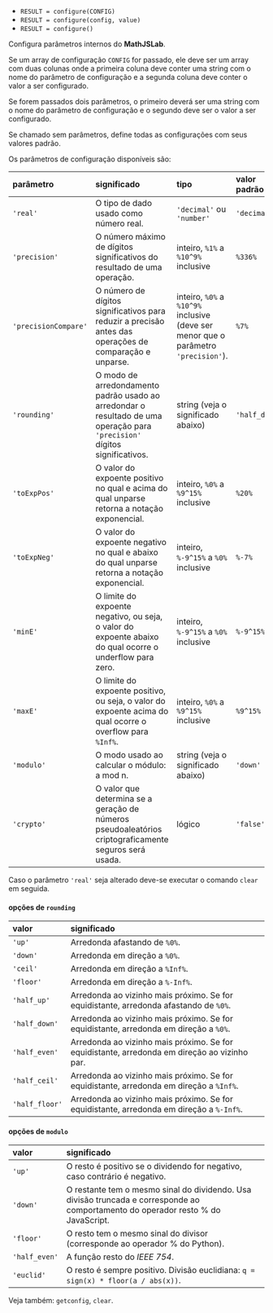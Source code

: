 - `RESULT = configure(CONFIG)`
- `RESULT = configure(config, value)`
- `RESULT = configure()`

Configura parâmetros internos do **MathJSLab**.

Se um array de configuração `CONFIG` for passado, ele deve ser um array com
duas colunas onde a primeira coluna deve conter uma string com o nome do
parâmetro de configuração e a segunda coluna deve conter o valor a ser
configurado.

Se forem passados dois parâmetros, o primeiro deverá ser uma string com o nome
do parâmetro de configuração e o segundo deve ser o valor a ser configurado.

Se chamado sem parâmetros, define todas as configurações com seus valores
padrão.

Os parâmetros de configuração disponíveis são:

| parâmetro            | significado                                                                                                                | tipo                                                                                | valor padrão  |
| :------------------- | :------------------------------------------------------------------------------------------------------------------------- | :---------------------------------------------------------------------------------- | :------------ |
| `'real'`             | O tipo de dado usado como número real.                                                                                     | `'decimal'` ou `'number'`                                                           | `'decimal'`   |
| `'precision'`        | O número máximo de dígitos significativos do resultado de uma operação.                                                    | inteiro, `%1%` a `%10^9%` inclusive                                                 | `%336%`       |
| `'precisionCompare'` | O número de dígitos significativos para reduzir a precisão antes das operações de comparação e unparse.                    | inteiro, `%0%` a `%10^9%` inclusive (deve ser menor que o parâmetro `'precision'`). | `%7%`         |
| `'rounding'`         | O modo de arredondamento padrão usado ao arredondar o resultado de uma operação para `'precision'` dígitos significativos. | string (veja o significado abaixo)                                                  | `'half_down'` |
| `'toExpPos'`         | O valor do expoente positivo no qual e acima do qual unparse retorna a notação exponencial.                                | inteiro, `%0%` a `%9^15%` inclusive                                                 | `%20%`        |
| `'toExpNeg'`         | O valor do expoente negativo no qual e abaixo do qual unparse retorna a notação exponencial.                               | inteiro, `%-9^15%` a `%0%` inclusive                                                | `%-7%`        |
| `'minE'`             | O limite do expoente negativo, ou seja, o valor do expoente abaixo do qual ocorre o underflow para zero.                   | inteiro, `%-9^15%` a `%0%` inclusive                                                | `%-9^15%`     |
| `'maxE'`             | O limite do expoente positivo, ou seja, o valor do expoente acima do qual ocorre o overflow para `%Inf%`.                  | inteiro, `%0%` a `%9^15%` inclusive                                                 | `%9^15%`      |
| `'modulo'`           | O modo usado ao calcular o módulo: a mod n.                                                                                | string (veja o significado abaixo)                                                  | `'down'`      |
| `'crypto'`           | O valor que determina se a geração de números pseudoaleatórios criptograficamente seguros será usada.                      | lógico                                                                              | `'false'`     |

Caso o parâmetro `'real'` seja alterado deve-se executar o comando `clear` em
seguida.

#### opções de `rounding`

| valor          | significado                                                                                  |
| :------------- | :------------------------------------------------------------------------------------------- |
| `'up'`         | Arredonda afastando de `%0%`.                                                                |
| `'down'`       | Arredonda em direção a `%0%`.                                                                |
| `'ceil'`       | Arredonda em direção a `%Inf%`.                                                              |
| `'floor'`      | Arredonda em direção a `%-Inf%`.                                                             |
| `'half_up'`    | Arredonda ao vizinho mais próximo. Se for equidistante, arredonda afastando de `%0%`.        |
| `'half_down'`  | Arredonda ao vizinho mais próximo. Se for equidistante, arredonda em direção a `%0%`.        |
| `'half_even'`  | Arredonda ao vizinho mais próximo. Se for equidistante, arredonda em direção ao vizinho par. |
| `'half_ceil'`  | Arredonda ao vizinho mais próximo. Se for equidistante, arredonda em direção a `%Inf%`.      |
| `'half_floor'` | Arredonda ao vizinho mais próximo. Se for equidistante, arredonda em direção a `%-Inf%`.     |

#### opções de `modulo`

| valor         | significado                                                                                                                       |
| :------------ | :-------------------------------------------------------------------------------------------------------------------------------- |
| `'up'`        | O resto é positivo se o dividendo for negativo, caso contrário é negativo.                                                        |
| `'down'`      | O restante tem o mesmo sinal do dividendo. Usa divisão truncada e corresponde ao comportamento do operador resto % do JavaScript. |
| `'floor'`     | O resto tem o mesmo sinal do divisor (corresponde ao operador % do Python).                                                       |
| `'half_even'` | A função resto do _IEEE 754_.                                                                                                     |
| `'euclid'`    | O resto é sempre positivo. Divisão euclidiana: `q = sign(x) * floor(a / abs(x))`.                                                 |

Veja também: `getconfig`, `clear`.
